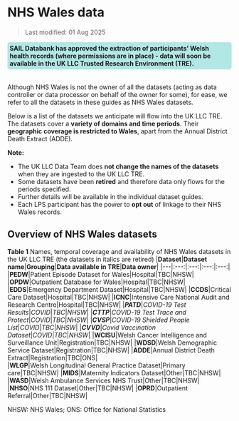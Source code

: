 # NHS Wales data
>Last modified: 01 Aug 2025
<div style="background-color: rgba(0, 178, 169, 0.3); padding: 5px; border-radius: 5px;"><strong>SAIL Databank has approved the extraction of participants’ Welsh health records (where permissions are in place) - data will soon be available in the UK LLC Trusted Research Environment (TRE).</strong></div>  
<br>
  
Although NHS Wales is not the owner of all the datasets (acting as data controller or data processor on behalf of the owner for some), for ease, we refer to all the datasets in these guides as NHS Wales datasets.  

Below is a list of the datasets we anticipate will flow into the UK LLC TRE. The datasets cover a **variety of domains and time periods**. Their **geographic coverage is restricted to Wales**, apart from the Annual District Death Extract (ADDE).

**Note:**  
* The UK LLC Data Team does **not change the names of the datasets** when they are ingested to the UK LLC TRE. 
* Some datasets have been **retired** and therefore data only flows for the periods specified. 
* Further details will be available in the individual dataset guides.
* Each LPS participant has the power to **opt out** of linkage to their NHS Wales records. 

## Overview of NHS Wales datasets
**Table 1** Names, temporal coverage and availability of NHS Wales datasets in the UK LLC TRE (the datasets in italics are retired) 
|**Dataset**|**Dataset name**|**Grouping**|**Data available in TRE**|**Data owner**|
|---|:---:|:---:|:---:|:---:|
|**PEDW**|Patient Episode Dataset for Wales|Hospital|TBC|NHSW|
|**OPDW**|Outpatient Database for Wales|Hospital|TBC|NHSW|
|**EDDS**|Emergency Department Dataset|Hospital|TBC|NHSW|
|**CCDS**|Critical Care Dataset|Hospital|TBC|NHSW|
|**ICNC**|Intensive Care National Audit and Research Centre|Hospital|TBC|NHSW|
|***PATD***|*COVID-19 Test Results*|*COVID*|*TBC*|*NHSW*|
|***CTTP***|*COVID-19 Test Trace and Protect*|*COVID*|*TBC*|*NHSW*|
|***CVSP***|*COVID-19 Shielded People List*|*COVID*|*TBC*|*NHSW*|
|***CVVD***|*Covid Vaccination Dataset*|*COVID*|*TBC*|*NHSW*|
|**WCISU**|Welsh Cancer Intelligence and Surveillance Unit|Registration|TBC|NHSW|
|**WDSD**|Welsh Demographic Service Dataset|Registration|TBC|NHSW|
|**ADDE**|Annual District Death Extract|Registration|TBC|ONS|   
|**WLGP**|Welsh Longitudinal General Practice Dataset|Primary care|TBC|NHSW|
|**MIDS**|Maternity Indicators Dataset|Other|TBC|NHSW|
|**WASD**|Welsh Ambulance Services NHS Trust|Other|TBC|NHSW|
|**NHSO**|NHS 111 Dataset|Other|TBC|NHSW|
|**OPRD**|Outpatient Referral|Other|TBC|NHSW|

NHSW: NHS Wales; ONS: Office for National Statistics




